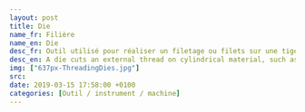 ```yaml
---
layout: post
title: Die
name_fr: Filière
name_en: Die
desc_fr: Outil utilisé pour réaliser un filetage ou filets sur une tige de matière variable (métal, plastique, bois, etc.) afin de réaliser une tige filetée. Une filière s'utilise avec un porte-filière.
desc_en: A die cuts an external thread on cylindrical material, such as a rod, which creates a male threaded piece which functions like a bolt. Dies are generally made in two styles&#58; solid and adjustable.   Process&#58; threading
img: ["637px-ThreadingDies.jpg"]
src: 
date: 2019-03-15 17:58:00 +0100
categories: [Outil / instrument / machine]
---
```


